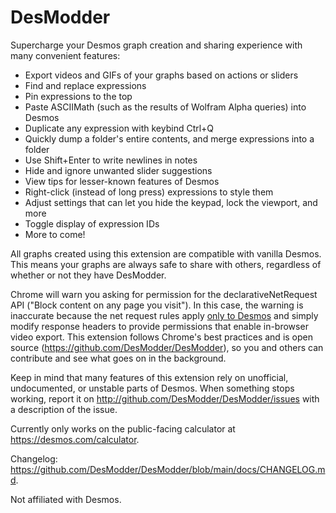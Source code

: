# DesModder

Supercharge your Desmos graph creation and sharing experience with many convenient features:

- Export videos and GIFs of your graphs based on actions or sliders
- Find and replace expressions
- Pin expressions to the top
- Paste ASCIIMath (such as the results of Wolfram Alpha queries) into Desmos
- Duplicate any expression with keybind Ctrl+Q
- Quickly dump a folder's entire contents, and merge expressions into a folder
- Use Shift+Enter to write newlines in notes
- Hide and ignore unwanted slider suggestions
- View tips for lesser-known features of Desmos
- Right-click (instead of long press) expressions to style them
- Adjust settings that can let you hide the keypad, lock the viewport, and more
- Toggle display of expression IDs
- More to come!

All graphs created using this extension are compatible with vanilla Desmos. This means your graphs are always safe to share with others, regardless of whether or not they have DesModder.

Chrome will warn you asking for permission for the declarativeNetRequest API ("Block content on any page you visit"). In this case, the warning is inaccurate because the net request rules apply [only to Desmos](https://github.com/DesModder/DesModder/blob/main/public/net_request_rules.json#L21) and simply modify response headers to provide permissions that enable in-browser video export. This extension follows Chrome's best practices and is open source (https://github.com/DesModder/DesModder), so you and others can contribute and see what goes on in the background.

Keep in mind that many features of this extension rely on unofficial, undocumented, or unstable parts of Desmos. When something stops working, report it on http://github.com/DesModder/DesModder/issues with a description of the issue.

Currently only works on the public-facing calculator at https://desmos.com/calculator.

Changelog: https://github.com/DesModder/DesModder/blob/main/docs/CHANGELOG.md.

Not affiliated with Desmos.
